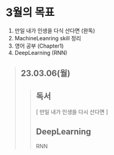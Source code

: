# 3월의 목표

1. 만일 내가 인생을 다식 산다면 (완독)
2. MachineLeanring skill 정리
3. 영어 공부 (Chapter1)
4. DeepLearning (RNN)

> ## 23.03.06(월)
> > ## 독서
> > [ 만일 내가 인생을 다시 산다면 ]
> > ## DeepLearning
> > RNN
> > 
